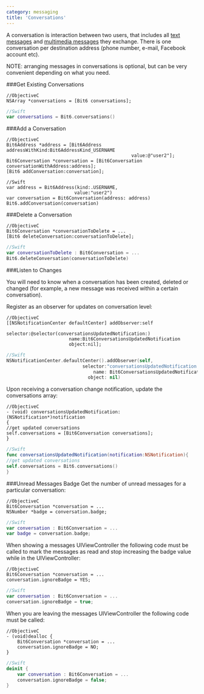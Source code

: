 ```yaml
---
category: messaging
title: 'Conversations'
---
```


A conversation is interaction between two users, that includes all [text messages](#/messaging-plain) and [multimedia messages](#/multimedia-messaging-photo) they exchange. There is one conversation per destination address (phone number, e-mail, Facebook account etc).

NOTE: arranging messages in conversations is optional, but can be very convenient depending on what you need.

###Get Existing Conversations

```objc
//ObjectiveC
NSArray *conversations = [Bit6 conversations];
```
```swift
//Swift
var conversations = Bit6.conversations()
```

###Add a Conversation

```objc
//ObjectiveC
Bit6Address *address = [Bit6Address addressWithKind:Bit6AddressKind_USERNAME 
                                              value:@"user2"];
Bit6Conversation *conversation = [Bit6Conversation conversationWithAddress:address];
[Bit6 addConversation:conversation];
```
```objc
//Swift
var address = Bit6Address(kind:.USERNAME, 
						 value:"user2")
var conversation = Bit6Conversation(address: address)
Bit6.addConversation(conversation)
```
###Delete a Conversation

```objc
//ObjectiveC
Bit6Conversation *conversationToDelete = ...
[Bit6 deleteConversation:conversationToDelete];
```
```swift
//Swift
var conversationToDelete : Bit6Conversation = ...
Bit6.deleteConversation(conversationToDelete)
```

###Listen to Changes

You will need to know when a conversation has been created, deleted or changed (for example, a new message was received within a certain conversation). 

Register as an observer for updates on conversation level:

```objc
//ObjectiveC
[[NSNotificationCenter defaultCenter] addObserver:self 
                       selector:@selector(conversationsUpdatedNotification:)
                       name:Bit6ConversationsUpdatedNotification 
                       object:nil];
```
```swift
//Swift
NSNotificationCenter.defaultCenter().addObserver(self,
							selector:"conversationsUpdatedNotification:", 
                                name: Bit6ConversationsUpdatedNotification, 
                              object: nil)
```

Upon receiving a conversation change notification, update the conversations array:

```objc
//ObjectiveC
- (void) conversationsUpdatedNotification:(NSNotification*)notification
{
//get updated conversations
self.conversations = [Bit6Conversation conversations];
} 
```
```swift
//Swift
func conversationsUpdatedNotification(notification:NSNotification){
//get updated conversations
self.conversations = Bit6.conversations()
}
```

###Unread Messages Badge
Get the number of unread messages for a particular conversation:

```objc
//ObjectiveC
Bit6Conversation *conversation = ...
NSNumber *badge = conversation.badge;
```
```swift
//Swift
var conversation : Bit6Conversation = ...
var badge = conversation.badge;
```

When showing a messages UIViewController the following code must be called to mark the messages as read and stop increasing the badge value while in the UIViewController:

```objc
//ObjectiveC
Bit6Conversation *conversation = ...
conversation.ignoreBadge = YES;
```
```swift
//Swift
var conversation : Bit6Conversation = ...
conversation.ignoreBadge = true;
```

When you are leaving the messages UIViewController the following code must be called:

```objc
//ObjectiveC
- (void)dealloc {
    Bit6Conversation *conversation = ...
    conversation.ignoreBadge = NO;
}
```
```swift
//Swift
deinit {
    var conversation : Bit6Conversation = ...
    conversation.ignoreBadge = false;
}
```